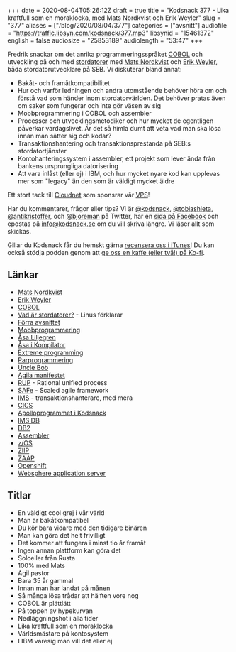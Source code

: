 +++
date = 2020-08-04T05:26:12Z
draft = true
title = "Kodsnack 377 - Lika kraftfull som en moraklocka, med Mats Nordkvist och Erik Weyler"
slug = "377"
aliases = ["/blog/2020/08/04/377"]
categories = ["avsnitt"]
audiofile = "https://traffic.libsyn.com/kodsnack/377.mp3"
libsynid = "15461372"
english = false
audiosize = "25853189"
audiolength = "53:47" 
+++

Fredrik snackar om det anrika programmeringsspråket [COBOL](https://en.wikipedia.org/wiki/COBOL) och utveckling på och med [stordatorer](https://www.youtube.com/watch?v=ximv-PwAKnc) med [Mats Nordkvist](http://cobol.se/About_cobol.se.html) och [Erik Weyler](https://www.linkedin.com/in/erik-weyler-42859048), båda stordatorutvecklare på SEB. Vi diskuterar bland annat:

* Bakåt- och framåtkompatibilitet
* Hur och varför ledningen och andra utomstående behöver höra om och förstå vad som händer inom stordatorvärlden. Det behöver pratas även om saker som fungerar och inte gör väsen av sig
* Mobbprogrammering i COBOL och assembler
* Processer och utvecklingsmetodiker och hur mycket de egentligen påverkar vardagslivet. Är det så himla dumt att veta vad man ska lösa innan man sätter sig och kodar?
* Transaktionshantering och transaktionsprestanda på SEB:s stordatortjänster
* Kontohanteringssystem i assembler, ett projekt som lever ända från bankens ursprungliga datorisering
* Att vara inlåst (eller ej) i IBM, och hur mycket nyare kod kan upplevas mer som "legacy" än den som är väldigt mycket äldre

Ett stort tack till [Cloudnet](http://www.cloudnet.se) som sponsrar vår [VPS](http://en.wikipedia.org/wiki/Virtual_private_server)!

Har du kommentarer, frågor eller tips? Vi är [@kodsnack](https://www.twitter.com/kodsnack), [@tobiashieta](https://www.twitter.com/tobiashieta), [@antikristoffer](https://www.twitter.com/antikristoffer), och [@bjoreman](https://www.twitter.com/bjoreman) på Twitter, har en [sida på Facebook](https://www.facebook.com/kodsnack) och epostas på [info@kodsnack.se](mailto:info@kodsnack.se) om du vill skriva längre. Vi läser allt som skickas.

Gillar du Kodsnack får du hemskt gärna [recensera oss i iTunes](http://itunes.apple.com/se/podcast/kodsnack/id561631498?l=en)! Du kan också stödja podden genom att <a href="https://ko-fi.com/kodsnack" rel="payment">ge oss en kaffe (eller två!) på Ko-fi</a>.

## Länkar ##
* [Mats Nordkvist](http://cobol.se/About_cobol.se.html)
* [Erik Weyler](https://www.linkedin.com/in/erik-weyler-42859048)
* [COBOL](https://en.wikipedia.org/wiki/COBOL)
* [Vad är stordatorer?](https://www.youtube.com/watch?v=ximv-PwAKnc) - Linus förklarar
* [Förra avsnittet](https://kodsnack.se/376/)
* [Mobbprogrammering](https://en.wikipedia.org/wiki/Mob_programming)
* [Åsa Liljegren](http://reallyshouldblogthis.blogspot.com/)
* [Åsa i Kompilator](https://kompilator.se/010/)
* [Extreme programming](https://en.wikipedia.org/wiki/Extreme_programming)
* [Parprogrammering](https://en.wikipedia.org/wiki/Pair_programming)
* [Uncle Bob](https://en.wikipedia.org/wiki/Robert_C._Martin)
* [Agila manifestet](https://en.wikipedia.org/wiki/Agile_software_development#The_Agile_Manifesto)
* [RUP](https://en.wikipedia.org/wiki/Rational_Unified_Process) - Rational unified process
* [SAFe](https://en.wikipedia.org/wiki/Scaled_agile_framework) - Scaled agile framework
* [IMS](https://en.wikipedia.org/wiki/IBM_Information_Management_System) - transaktionshanterare, med mera
* [CICS](https://en.wikipedia.org/wiki/CICS)
* [Apolloprogrammet i Kodsnack](https://kodsnack.se/327/)
* [IMS DB](https://www.ibm.com/support/knowledgecenter/zosbasics/com.ibm.imsintro4db.doc.intro/ip0ind0011003584.htm)
* [DB2](https://en.wikipedia.org/wiki/IBM_Db2_Family)
* [Assembler](https://en.wikipedia.org/wiki/Assembly_language)
* [z/OS](https://en.wikipedia.org/wiki/Z/OS)
* [ZIIP](https://en.wikipedia.org/wiki/ZIIP)
* [ZAAP](https://en.wikipedia.org/wiki/Z_Application_Assist_Processor)
* [Openshift](https://en.wikipedia.org/wiki/OpenShift)
* [Websphere application server](https://en.wikipedia.org/wiki/WebSphere_Application_Server_for_z/OS)

## Titlar ##
* En väldigt cool grej i vår värld
* Man är bakåtkompatibel
* Du kör bara vidare med den tidigare binären
* Man kan göra  det helt frivilligt
* Det kommer att fungera i minst tio år framåt
* Ingen annan plattform kan göra det
* Solceller från Rusta
* 100% med Mats
* Agil pastor
* Bara 35 år gammal
* Innan man har landat på månen
* Så många lösa trådar att hälften vore nog
* COBOL är plättlätt
* På toppen av hypekurvan
* Nedläggningshot i alla tider
* Lika kraftfull som en moraklocka
* Världsmästare på kontosystem
* I IBM varesig man vill det eller ej